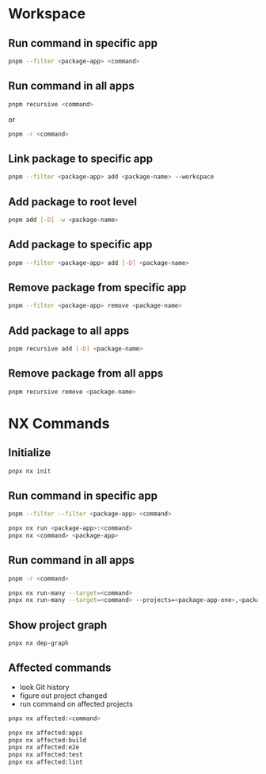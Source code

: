 # Workspace

## Run command in specific app

```bash
pnpm --filter <package-app> <command>
```

## Run command in all apps

```bash
pnpm recursive <command>
```

or

```bash
pnpm -r <command>
```

## Link package to specific app

```bash
pnpm --filter <package-app> add <package-name> --workspace
```

## Add package to root level

```bash
pnpm add [-D] -w <package-name>
```

## Add package to specific app

```bash
pnpm --filter <package-app> add [-D] <package-name>
```

## Remove package from specific app

```bash
pnpm --filter <package-app> remove <package-name>
```

## Add package to all apps

```bash
pnpm recursive add [-D] <package-name>
```

## Remove package from all apps

```bash
pnpm recursive remove <package-name>
```

# NX Commands

## Initialize

```bash
pnpx nx init
```

## Run command in specific app
```bash
pnpm --filter --filter <package-app> <command>

pnpx nx run <package-app>:<command>
pnpx nx <command> <package-app>
```

## Run command in all apps
```bash
pnpm -r <command>

pnpx nx run-many --target=<command>
pnpx nx run-many --target=<command> --projects=<package-app-one>,<package-app-two>
```

## Show project graph
```bash
pnpx nx dep-graph
```

## Affected commands

- look Git history
- figure out project changed
- run command on affected projects

```bash
pnpx nx affected:<command>
````

```bash
pnpx nx affected:apps
pnpx nx affected:build
pnpx nx affected:e2e
pnpx nx affected:test
pnpx nx affected:lint
```
